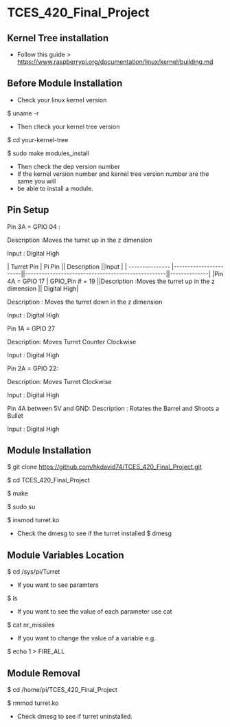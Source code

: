 # TCES_420_Final_Project

## Kernel Tree installation
* Follow this guide > https://www.raspberrypi.org/documentation/linux/kernel/building.md
## Before Module Installation
* Check your linux kernel version

$ uname -r

* Then check your kernel tree version

$ cd your-kernel-tree

$ sudo make modules_install

* Then check the dep version number
* If the kernel version number and kernel tree version number are the same you will 
* be able to install a module.
## Pin Setup
Pin 3A = GPIO 04 : 

Description :Moves the turret up in the z dimension 

Input : Digital High

| Turret Pin      | Pi Pin                  || Description                                         ||Input          |
| --------------- |-----------------------||---------------------------------------------------||--------------|
|Pin 4A = GPIO 17 |  GPIO_Pin # = 19        ||Description :Moves the turret up in the z dimension  ||   Digital High|

Description : Moves the turret down in the z dimension

Input : Digital High

Pin 1A = GPIO 27

Description: Moves Turret Counter Clockwise

Input : Digital High

Pin 2A = GPIO 22:

Description: Moves Turret Clockwise

Input : Digital High

Pin 4A between 5V and GND:
Description : Rotates the Barrel and Shoots a Bullet

Input : Digital High

## Module Installation
 $ git clone https://github.com/hkdavid74/TCES_420_Final_Project.git

 $ cd TCES_420_Final_Project

 $ make

 $ sudo su

 $ insmod turret.ko

* Check the dmesg to see if the turret installed
 $ dmesg

## Module Variables Location
 $ cd /sys/pi/Turret
 
* If you want to see paramters
 
 $ ls 

* If you want to see the value of each parameter use cat

 $ cat nr_missiles
* If you want to change the value of a variable e.g.

 $ echo 1 > FIRE_ALL

## Module Removal
 $ cd /home/pi/TCES_420_Final_Project

 $ rmmod turret.ko
 
* Check dmesg to see if turret uninstalled.

